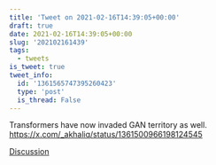 ```yaml
---
title: 'Tweet on 2021-02-16T14:39:05+00:00'
draft: true
date: 2021-02-16T14:39:05+00:00
slug: '202102161439'
tags:
  - tweets
is_tweet: true
tweet_info:
  id: '1361565747395260423'
  type: 'post'
  is_thread: False
---
```




Transformers have now invaded GAN territory as well. <https://x.com/_akhaliq/status/1361500966198124545>

[Discussion](https://x.com/sytelus/status/1361565747395260423)

